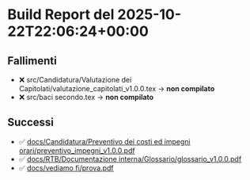 # Build Report del 2025-10-22T22:06:24+00:00

## Fallimenti
- ❌ src/Candidatura/Valutazione dei Capitolati/valutazione_capitolati_v1.0.0.tex → **non compilato**
- ❌ src/baci secondo.tex → **non compilato**

## Successi
- ✅ [docs/Candidatura/Preventivo dei costi ed impegni orari/preventivo_impegni_v1.0.0.pdf](docs/Candidatura/Preventivo%20dei%20costi%20ed%20impegni%20orari/preventivo_impegni_v1.0.0.pdf)
- ✅ [docs/RTB/Documentazione interna/Glossario/glossario_v1.0.0.pdf](docs/RTB/Documentazione%20interna/Glossario/glossario_v1.0.0.pdf)
- ✅ [docs/vediamo fi/prova.pdf](docs/vediamo%20fi/prova.pdf)
